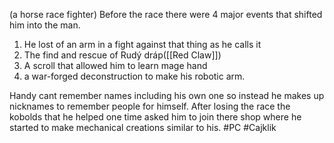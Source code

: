 (a horse race fighter)
Before the race there were 4 major events that shifted him into the man.
1. He lost of an arm in a fight against that thing as he calls it 
2. The find and rescue of Rudý dráp([[Red Claw]]) 
3. A scroll that allowed him to learn mage hand 
4. a war-forged deconstruction to make his robotic arm. 
  
Handy cant remember names including his own one so instead he makes up nicknames to remember people for himself.
After losing the race the kobolds that he helped one time asked him to join there shop where he started to make mechanical creations similar to his.
#PC #Cajklik 